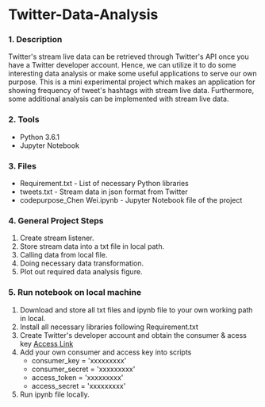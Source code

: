 # Twitter-Data-Analysis

### 1. Description 

Twitter's stream live data can be retrieved through Twitter's API once you have a Twitter developer account. Hence, we can utilize it to do some interesting data analysis or make some useful applications to serve our own purpose. This is a mini experimental project which makes an application for showing frequency of tweet's hashtags with stream live data. Furthermore, some additional analysis can be implemented with stream live data. 


### 2. Tools

 * Python 3.6.1
 * Jupyter Notebook

### 3. Files
 * Requirement.txt - List of necessary Python libraries
 * tweets.txt - Stream data in json format from Twitter
 * codepurpose_Chen Wei.ipynb - Jupyter Notebook file of the project

### 4. General Project Steps

1. Create stream listener.
2. Store stream data into a txt file in local path.
3. Calling data from local file.
4. Doing necessary data transformation.
5. Plot out required data analysis figure.


### 5. Run notebook on local machine

1. Download and store all txt files and ipynb file to your own working path in local.
3. Install all necessary libraries following Requirement.txt
4. Create Twitter's developer account and obtain the consumer & acess key  [Access Link](https://developer.twitter.com/en/apply-for-access)
5. Add your own consumer and access key into scripts
   * consumer_key = 'xxxxxxxxx'
   * consumer_secret = 'xxxxxxxxx' 
   * access_token = 'xxxxxxxxx'
   * access_secret = 'xxxxxxxxx'
6. Run ipynb file locally.
